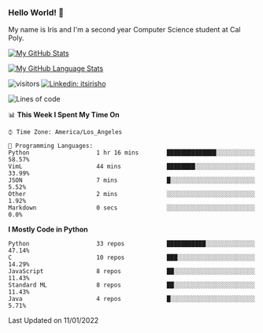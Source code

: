 ### Hello World! 👋

My name is Iris and I'm a second year Computer Science student at Cal Poly. 


[![My GitHub Stats](https://github-readme-stats.vercel.app/api?username=sleepyStick&show_icons=true&&count_private=true&include_all_commits=true&theme=buefy)]()

[![My GitHub Language Stats](https://github-readme-stats.vercel.app/api/top-langs/?username=sleepyStick&langs_count=5&theme=buefy)]()

![visitors](https://visitor-badge.glitch.me/badge?page_id=sleepyStick.sleepyStick)
[![Linkedin: itsirisho](https://img.shields.io/badge/-itsirisho-informational?style=flat-square&logo=Linkedin&logoColor=white&link=https://www.linkedin.com/in/itsirisho/)](https://www.linkedin.com/in/itsirisho/)

<!--START_SECTION:waka-->
![Lines of code](https://img.shields.io/badge/From%20Hello%20World%20I%27ve%20Written-13%20Million%20lines%20of%20code-blue)

📊 **This Week I Spent My Time On** 

```text
⌚︎ Time Zone: America/Los_Angeles

💬 Programming Languages: 
Python                   1 hr 16 mins        ██████████████░░░░░░░░░░░   58.57% 
VimL                     44 mins             ████████░░░░░░░░░░░░░░░░░   33.99% 
JSON                     7 mins              █░░░░░░░░░░░░░░░░░░░░░░░░   5.52% 
Other                    2 mins              ░░░░░░░░░░░░░░░░░░░░░░░░░   1.92% 
Markdown                 0 secs              ░░░░░░░░░░░░░░░░░░░░░░░░░   0.0%

```

**I Mostly Code in Python** 

```text
Python                   33 repos            ███████████░░░░░░░░░░░░░░   47.14% 
C                        10 repos            ███░░░░░░░░░░░░░░░░░░░░░░   14.29% 
JavaScript               8 repos             ██░░░░░░░░░░░░░░░░░░░░░░░   11.43% 
Standard ML              8 repos             ██░░░░░░░░░░░░░░░░░░░░░░░   11.43% 
Java                     4 repos             █░░░░░░░░░░░░░░░░░░░░░░░░   5.71%

```



 Last Updated on 11/01/2022
<!--END_SECTION:waka-->

<!--
**konanyuta/konanyuta** is a ✨ _special_ ✨ repository because its `README.md` (this file) appears on your GitHub profile.

Here are some ideas to get you started:

- 🔭 I’m currently working on ...
- 🌱 I’m currently learning ...
- 👯 I’m looking to collaborate on ...
- 🤔 I’m looking for help with ...
- 💬 Ask me about ...
- 📫 How to reach me: ...
- 😄 Pronouns: ...
- ⚡ Fun fact: ...
-->
